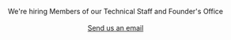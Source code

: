 <div style="text-align: center">

We're hiring Members of our Technical Staff and Founder's Office<br><br>
<a href="mailto:join@earendil.com">Send us an email</a>

</div>